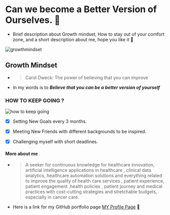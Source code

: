 # Can we become a Better Version of Ourselves. 🤔
 - Brief description about Growth mindset, How to stay out of your comfort zone, and a short description about me, hope you like it 🙂

![growthmindset](https://www.emotivebrand.com/wp-content/uploads/2019/07/Why-a-Growth-Mindset-Drives-Business.png)
## Growth Mindset 
 - > Carol Dweck: The power of believing that you can improve
 - In my words is to **_Believe that you can be a better version of yourself_**

### HOW TO KEEP GOING ?
![how to keep going](https://i.ytimg.com/vi/KUWn_TJTrnU/maxresdefault.jpg)
- [x] Setting New Goals every 3 months.
- [x] Meeting New Friends with different backgrounds to be inspired.
- [X] Challenging myself with short deadlines. 


#### More about me
 - > A seeker for continuous knowledge for healthcare innovation, artificial intelligence applications in healthcare , clinical data analytics, healthcare automation solutions and everything related to improve the quality of health care services , patient experience, patient engagement ,health policies , patient journey and medical practices with cost-cutting strategies and stretchable budgets, especially in cancer care.
 
 - Here is a link for my GitHub portfolio page [MY Profile Page](https://github.com/hayabalasmeh) 👏
